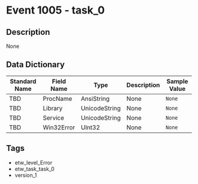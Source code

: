 # Event 1005 - task_0

## Description
None

## Data Dictionary
|Standard Name|Field Name|Type|Description|Sample Value|
|---|---|---|---|---|
|TBD|ProcName|AnsiString|None|`None`|
|TBD|Library|UnicodeString|None|`None`|
|TBD|Service|UnicodeString|None|`None`|
|TBD|Win32Error|UInt32|None|`None`|

## Tags
* etw_level_Error
* etw_task_task_0
* version_1